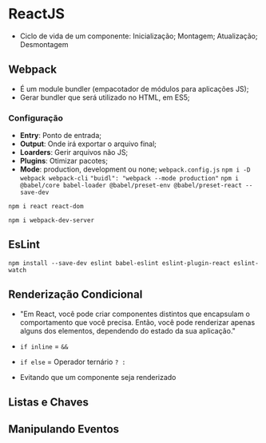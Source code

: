 # ReactJS
- Ciclo de vida de um componente: Inicialização; Montagem; Atualização; Desmontagem
## Webpack
- É um module bundler (empacotador de módulos para aplicações JS);
- Gerar bundler que será utilizado no HTML, em ES5;

### Configuração
- **Entry**: Ponto de entrada;
- **Output**: Onde irá exportar o arquivo final;
- **Loarders**: Gerir arquivos não JS;
- **Plugins**: Otimizar pacotes;
- **Mode**: production, development ou none;
`webpack.config.js`
`npm i -D webpack webpack-cli`
` "buidl": "webpack --mode production" `
`npm i @babel/core babel-loader @babel/preset-env @babel/preset-react --save-dev`

`npm i react react-dom`

`npm i webpack-dev-server`

## EsLint
`npm install --save-dev eslint babel-eslint eslint-plugin-react eslint-watch`

## Renderização Condicional
- "Em React, você pode criar componentes distintos que encapsulam o comportamento que você precisa. Então, você pode renderizar apenas alguns dos elementos, dependendo do estado da sua aplicação."

- `if inline` = `&&`
- `if else`   = Operador ternário `? :`
- Evitando que um componente seja renderizado

## Listas e Chaves
## Manipulando Eventos